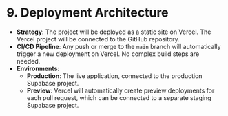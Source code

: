 # 9. Deployment Architecture
- **Strategy**: The project will be deployed as a static site on Vercel. The Vercel project will be connected to the GitHub repository.
- **CI/CD Pipeline**: Any push or merge to the `main` branch will automatically trigger a new deployment on Vercel. No complex build steps are needed.
- **Environments**:
    - **Production**: The live application, connected to the production Supabase project.
    - **Preview**: Vercel will automatically create preview deployments for each pull request, which can be connected to a separate staging Supabase project.
